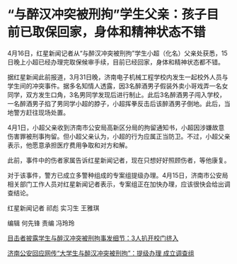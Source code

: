 # “与醉汉冲突被刑拘”学生父亲：孩子目前已取保回家，身体和精神状态不错

4月16日，红星新闻记者从“与醉汉冲突被刑拘”学生小超（化名）父亲处获悉，15日晚上小超已经办理完取保候审手续，目前已经回家，身体和精神状态都不错。

据红星新闻此前报道，3月31日晚，济南电子机械工程学校内发生一起校外人员与学生间的冲突事件。据多名知情人透露，因3名醉酒男子假装外卖小哥戏弄一名女同学，双方发生口角，3名男同学发现后进行制止。此后3名醉酒男子闯入学校，一名醉酒男子掐了男同学小超的脖子，小超挥拳反击后该醉酒男子倒地。此后，当地警方赶往现场处置。

4月1日，小超父亲收到济南市公安局高新区分局的拘留通知书，小超因涉嫌故意伤害罪被刑事拘留。但小超父亲认为，小超的行为应属正当防卫。不过，小超父亲表示，他愿意承担医疗费用争取和对方和解。

此前，事件中的伤者家属告诉红星新闻记者，现在只想好好照顾伤者，等他康复。

对于该事件，警方已成立多警种组成的专案组提级办理。4月15日，济南市公安局相关部门工作人员对红星新闻记者表示，专案组正在加快办理，应该很快会给出调查结论。

红星新闻记者 祁彪 实习生 王雅琪

编辑 何先锋 责编 冯玲玲

[目击者披露学生与醉汉冲突被刑拘事发细节：3人扒开校门挤入](https://news.qq.com/rain/a/20240415A0ABQH00)

[济南公安回应网传“大学生与醉汉冲突被刑拘”：提级办理
成立调查组](https://news.qq.com/rain/a/20240414A06Y5K00)

